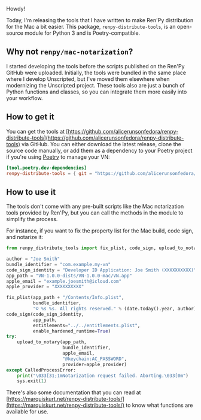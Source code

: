 <!-- 
.. title: Releasing the distribution tools
.. slug: releasing-the-distribution-tools
.. date: 2020-01-04 13:31:07 UTC-05:00
.. tags: tools, distribute
.. description: Today, the tools used to make the Mac versions of Unscripted possible have been released.
.. type: text
-->

Howdy!

Today, I'm releasing the tools that I have written to make Ren'Py distribution for the Mac a bit easier. This package, `renpy-distribute-tools`, is an open-source module for Python 3 and is Poetry-compatible.

## Why not `renpy/mac-notarization`?

I started developing the tools before the scripts published on the Ren'Py GitHub were uploaded. Initially, the tools were bundled in the same place where I develop Unscripted, but I've moved them elsewhere when modernizing the Unscripted project. These tools also are just a bunch of Python functions and classes, so you can integrate them more easily into your workflow.

## How to get it

You can get the tools at [https://github.com/alicerunsonfedora/renpy-distribute-tools](https://github.com/alicerunsonfedora/renpy-distribute-tools) via GitHub. You can either download the latest release, clone the source code manually, or add them as a dependency to your Poetry project if you're using [Poetry](https://python-poetry.org) to manage your VN:

```toml
[tool.poetry.dev-dependencies]
renpy-distribute-tools = { git = "https://github.com/alicerunsonfedora/renpy-distribute-tools.git", rev = "v0.2.2" }
```

## How to use it

The tools don't come with any pre-built scripts like the Mac notarization tools provided by Ren'Py, but you can call the methods in the module to simplify the process.

For instance, if you want to fix the property list for the Mac build, code sign, and notarize it:

```python
from renpy_distribute_tools import fix_plist, code_sign, upload_to_notary

author = "Joe Smith"
bundle_identifier = "com.example.my-vn"
code_sign_identity = "Developer ID Application: Joe Smith (XXXXXXXXXX)"
app_path = "VN-1.0.0-dists/VN-1.0.0-mac/VN.app"
apple_email = "example.joesmith@icloud.com"
apple_provider = "XXXXXXXXXX"

fix_plist(app_path + "/Contents/Info.plist",
          bundle_identifier,
          "© %s %s. All rights reserved." % (date.today().year, author))
code_sign(code_sign_identity,
          app_path,
          entitlements="../../entitlements.plist",
          enable_hardened_runtime=True)
try:
    upload_to_notary(app_path,
                     bundle_identifier,
                     apple_email,
                     "@keychain:AC_PASSWORD",
                     provider=apple_provider)
except CalledProcessError:
    print("\033[31;1mNotarization request failed. Aborting.\033[0m")
    sys.exit(1)
```

There's also some documentation that you can read at [https://marquiskurt.net/renpy-distribute-tools/](https://marquiskurt.net/renpy-distribute-tools/) to know what functions are available for use.